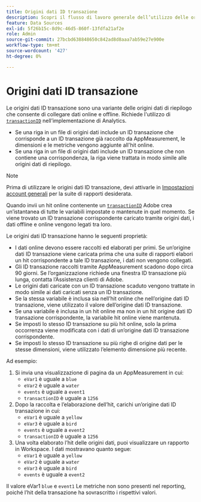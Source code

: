 ```yaml
---
title: Origini dati ID transazione
description: Scopri il flusso di lavoro generale dell’utilizzo delle origini dati ID transazione.
feature: Data Sources
exl-id: 5f26b15c-8d9c-46d5-860f-13fdfa21af2e
role: Admin
source-git-commit: 27bcbd638848650c842ad8d8aaa7ab59e27e900e
workflow-type: tm+mt
source-wordcount: '427'
ht-degree: 0%

---
```


# Origini dati ID transazione

Le origini dati ID transazione sono una variante delle origini dati di riepilogo che consente di collegare dati online e offline. Richiede l&#39;utilizzo di [`transactionID`](/help/implement/vars/page-vars/transactionid.md) nell’implementazione di Analytics.

* Se una riga in un file di origini dati include un ID transazione che corrisponde a un ID transazione già raccolto da AppMeasurement, le dimensioni e le metriche vengono aggiunte all&#39;hit online.
* Se una riga in un file di origini dati include un ID transazione che non contiene una corrispondenza, la riga viene trattata in modo simile alle origini dati di riepilogo.

>[!NOTE]
>
>Prima di utilizzare le origini dati ID transazione, devi attivarle in [Impostazioni account generali](/help/admin/admin/c-manage-report-suites/c-edit-report-suites/general/general-acct-settings-admin.md) per la suite di rapporti desiderata.

Quando invii un hit online contenente un [`transactionID`](/help/implement/vars/page-vars/transactionid.md) Adobe crea un’istantanea di tutte le variabili impostate o mantenute in quel momento. Se viene trovato un ID transazione corrispondente caricato tramite origini dati, i dati offline e online vengono legati tra loro.

Le origini dati ID transazione hanno le seguenti proprietà:

* I dati online devono essere raccolti ed elaborati per primi. Se un’origine dati ID transazione viene caricata prima che una suite di rapporti elabori un hit corrispondente a tale ID transazione, i dati non vengono collegati.
* Gli ID transazione raccolti tramite AppMeasurement scadono dopo circa 90 giorni. Se l’organizzazione richiede una finestra ID transazione più lunga, contatta l’Assistenza clienti di Adobe.
* Le origini dati caricate con un ID transazione scaduto vengono trattate in modo simile ai dati caricati senza un ID transazione.
* Se la stessa variabile è inclusa sia nell’hit online che nell’origine dati ID transazione, viene utilizzato il valore dell’origine dati ID transazione.
* Se una variabile è inclusa in un hit online ma non in un hit origine dati ID transazione corrispondente, la variabile hit online viene mantenuta.
* Se imposti lo stesso ID transazione su più hit online, solo la prima occorrenza viene modificata con i dati di un’origine dati ID transazione corrispondente.
* Se imposti lo stesso ID transazione su più righe di origine dati per le stesse dimensioni, viene utilizzato l’elemento dimensione più recente.

Ad esempio:

1. Si invia una visualizzazione di pagina da un AppMeasurement in cui:
   * `eVar1` è uguale a `blue`
   * `eVar2` è uguale a `water`
   * `events` è uguale a `event1`
   * `transactionID` è uguale a `1256`
2. Dopo la raccolta e l’elaborazione dell’hit, carichi un’origine dati ID transazione in cui:
   * `eVar1` è uguale a `yellow`
   * `eVar3` è uguale a `bird`
   * `events` è uguale a `event2`
   * `transactionID` è uguale a `1256`
3. Una volta elaborato l’hit delle origini dati, puoi visualizzare un rapporto in Workspace. I dati mostravano quanto segue:
   * `eVar1` è uguale a `yellow`
   * `eVar2` è uguale a `water`
   * `eVar3` è uguale a `bird`
   * `events` è uguale a `event2`

Il valore eVar1 `blue` e `event1` Le metriche non sono presenti nel reporting, poiché l’hit della transazione ha sovrascritto i rispettivi valori.
